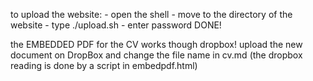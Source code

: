 to upload the website: 
	- open the shell
	- move to the directory of the website
	- type ./upload.sh
	- enter password
	DONE!
	
the EMBEDDED PDF for the CV
works though dropbox! upload the new document on DropBox and change the file name in cv.md (the dropbox reading is done by a script in embedpdf.html)